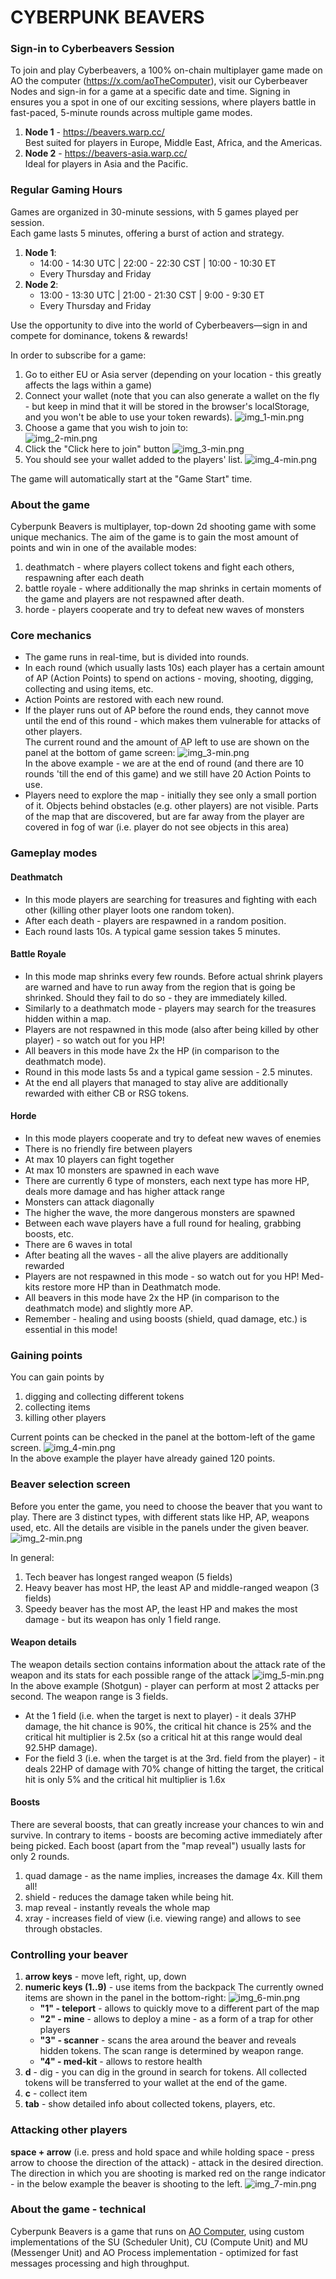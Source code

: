 # CYBERPUNK BEAVERS

### Sign-in to Cyberbeavers Session

To join and play Cyberbeavers, a 100% on-chain multiplayer game made on AO the computer (https://x.com/aoTheComputer),
visit our Cyberbeaver Nodes and sign-in for a game at a specific date and time.
Signing in ensures you a spot in one of our exciting sessions, where players battle in fast-paced, 5-minute rounds across multiple game modes.

1. **Node 1** - https://beavers.warp.cc/  
   Best suited for players in Europe, Middle East, Africa, and the Americas.
2. **Node 2** - https://beavers-asia.warp.cc/  
   Ideal for players in Asia and the Pacific.

### Regular Gaming Hours

Games are organized in 30-minute sessions, with 5 games played per session.  
Each game lasts 5 minutes, offering a burst of action and strategy.

1. **Node 1**:
   - 14:00 - 14:30 UTC | 22:00 - 22:30 CST | 10:00 - 10:30 ET
   - Every Thursday and Friday
2. **Node 2**:
   - 13:00 - 13:30 UTC | 21:00 - 21:30 CST | 9:00 - 9:30 ET
   - Every Thursday and Friday

Use the opportunity to dive into the world of Cyberbeavers—sign in and compete for dominance, tokens & rewards!

In order to subscribe for a game:

1. Go to either EU or Asia server (depending on your location - this greatly affects the lags within a game)
2. Connect your wallet (note that you can also generate a wallet on the fly - but keep in mind that it will be
   stored in the browser's localStorage, and you won't be able to use your token rewards).
   ![img_1-min.png](public/assets/manual/img_8-min.png)
3. Choose a game that you wish to join to:  
   ![img_2-min.png](public/assets/manual/img_9-min.png)
4. Click the "Click here to join" button
   ![img_3-min.png](public/assets/manual/img_10-min.png)
5. You should see your wallet added to the players' list.
   ![img_4-min.png](public/assets/manual/img_11-min.png)

The game will automatically start at the "Game Start" time.

### About the game

Cyberpunk Beavers is multiplayer, top-down 2d shooting game with some unique mechanics.
The aim of the game is to gain the most amount of points and win in one of the available modes:

1. deathmatch - where players collect tokens and fight each others, respawning after each death
2. battle royale - where additionally the map shrinks in certain moments of the game and players are not
   respawned after death.
3. horde - players cooperate and try to defeat new waves of monsters

### Core mechanics

- The game runs in real-time, but is divided into rounds.
- In each round (which usually lasts 10s) each player has a certain amount of AP (Action Points)
  to spend on actions - moving, shooting, digging, collecting and using items, etc.
- Action Points are restored with each new round.
- If the player runs out of AP before the round ends, they
  cannot move until the end of this round - which makes them vulnerable for attacks of other players.  
  The current round and the amount of AP left to use are shown on the panel at the bottom of
  game screen:
  ![img_3-min.png](public/assets/manual/img_3-min.png)  
  In the above example - we are at the end of round (and there are 10 rounds 'till the end of this game) and we still have 20 Action Points to use.
- Players need to explore the map - initially they see only a small portion of it. Objects behind obstacles (e.g. other players) are not visible.
  Parts of the map that are discovered, but are far away from the player are covered in fog of war (i.e. player do not see objects in this area)

### Gameplay modes

#### Deathmatch

- In this mode players are searching for treasures and fighting with each other (killing other player loots one random token).
- After each death - players are respawned in a random position.
- Each round lasts 10s. A typical game session takes 5 minutes.

#### Battle Royale

- In this mode map shrinks every few rounds. Before actual shrink players are warned and have to run away from
  the region that is going be shrinked. Should they fail to do so - they are immediately killed.
- Similarly to a deathmatch mode - players may search for the treasures hidden within a map.
- Players are not respawned in this mode (also after being killed by other player) - so watch out for you HP!
- All beavers in this mode have 2x the HP (in comparison to the deathmatch mode).
- Round in this mode lasts 5s and a typical game session - 2.5 minutes.
- At the end all players that managed to stay alive are additionally rewarded with either CB or RSG tokens.

#### Horde

- In this mode players cooperate and try to defeat new waves of enemies
- There is no friendly fire between players
- At max 10 players can fight together
- At max 10 monsters are spawned in each wave
- There are currently 6 type of monsters, each next type has more HP, deals more damage and has higher attack range
- Monsters can attack diagonally
- The higher the wave, the more dangerous monsters are spawned
- Between each wave players have a full round for healing, grabbing boosts, etc.
- There are 6 waves in total
- After beating all the waves - all the alive players are additionally rewarded
- Players are not respawned in this mode - so watch out for you HP! Med-kits restore more HP than in Deathmatch mode.
- All beavers in this mode have 2x the HP (in comparison to the deathmatch mode) and slightly more AP.
- Remember - healing and using boosts (shield, quad damage, etc.) is essential in this mode!

### Gaining points

You can gain points by

1. digging and collecting different tokens
2. collecting items
3. killing other players

Current points can be checked in the panel at the bottom-left of the game screen.
![img_4-min.png](public/assets/manual/img_4-min.png)  
In the above example the player have already gained 120 points.

### Beaver selection screen

Before you enter the game, you need to choose the beaver that you want to play. There are 3 distinct types, with
different stats like HP, AP, weapons used, etc. All the details are visible in the panels under the given beaver.
![img_2-min.png](public/assets/manual/img_2-min.png)

In general:

1. Tech beaver has longest ranged weapon (5 fields)
2. Heavy beaver has most HP, the least AP and middle-ranged weapon (3 fields)
3. Speedy beaver has the most AP, the least HP and makes the most damage - but its weapon has only 1 field range.

#### Weapon details

The weapon details section contains information about the attack rate of the weapon and its stats for each possible range of the attack
![img_5-min.png](public/assets/manual/img_5-min.png)  
In the above example (Shotgun) - player can perform at most 2 attacks per second. The weapon range is 3 fields.

- At the 1 field (i.e. when the target is next to player) - it deals 37HP damage, the hit chance is 90%, the critical hit chance
  is 25% and the critical hit multiplier is 2.5x (so a critical hit at this range would deal 92.5HP damage).
- For the field 3 (i.e. when the target is at the 3rd. field from the player) - it deals 22HP of damage with 70% change of hitting the target,
  the critical hit is only 5% and the critical hit multiplier is 1.6x

#### Boosts

There are several boosts, that can greatly increase your chances to win and survive.
In contrary to items - boosts are becoming active immediately after being picked.
Each boost (apart from the "map reveal") usually lasts for only 2 rounds.

1. quad damage - as the name implies, increases the damage 4x. Kill them all!
2. shield - reduces the damage taken while being hit.
3. map reveal - instantly reveals the whole map
4. xray - increases field of view (i.e. viewing range) and allows to see through obstacles.

### Controlling your beaver

1. **arrow keys** - move left, right, up, down
2. **numeric keys (1..9)** - use items from the backpack
   The currently owned items are shown in the panel in the bottom-right:
   ![img_6-min.png](public/assets/manual/img_6-min.png)
   - **"1" - teleport** - allows to quickly move to a different part of the map
   - **"2" - mine** - allows to deploy a mine - as a form of a trap for other players
   - **"3" - scanner** - scans the area around the beaver and reveals hidden tokens. The scan range is determined by weapon range.
   - **"4" - med-kit** - allows to restore health
3. **d** - dig - you can dig in the ground in search for tokens. All collected tokens will be transferred to your wallet at the end of the game.
4. **c** - collect item
5. **tab** - show detailed info about collected tokens, players, etc.

### Attacking other players

**space + arrow** (i.e. press and hold space and while holding space - press arrow to choose the direction of the attack) - attack in the desired direction.  
The direction in which you are shooting is marked red on the range indicator - in the below example the beaver is shooting to the left.
![img_7-min.png](public/assets/manual/img_7-min.png)

### About the game - technical

Cyberpunk Beavers is a game that runs on [AO Computer](https://ao.arweave.dev/), using custom implementations
of the SU (Scheduler Unit), CU (Compute Unit) and MU (Messenger Unit) and AO Process implementation - optimized
for fast messages processing and high throughput.
